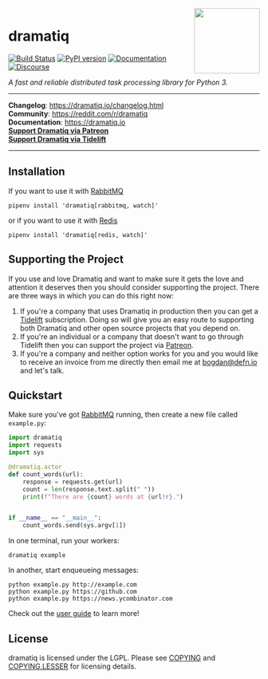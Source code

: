 <img src="https://dramatiq.io/_static/logo.png" align="right" width="131" />

# dramatiq

[![Build Status](https://wdp9fww0r9.execute-api.us-west-2.amazonaws.com/production/badge/Bogdanp/dramatiq)](https://wdp9fww0r9.execute-api.us-west-2.amazonaws.com/production/results/Bogdanp/dramatiq)
[![PyPI version](https://badge.fury.io/py/dramatiq.svg)](https://badge.fury.io/py/dramatiq)
[![Documentation](https://img.shields.io/badge/doc-latest-brightgreen.svg)](http://dramatiq.io)
[![Discourse](https://img.shields.io/badge/discuss-online-orange.svg)](https://reddit.com/r/dramatiq)

*A fast and reliable distributed task processing library for Python 3.*

<hr/>

**Changelog**: https://dramatiq.io/changelog.html <br/>
**Community**: https://reddit.com/r/dramatiq <br/>
**Documentation**: https://dramatiq.io <br/>
[**Support Dramatiq via Patreon**](https://patreon.com/popabogdanp) <br/>
[**Support Dramatiq via Tidelift**](https://tidelift.com/subscription/pkg/pypi-dramatiq?utm_source=pypi-dramatiq&utm_medium=referral&utm_campaign=readme)

<hr/>

## Installation

If you want to use it with [RabbitMQ]

    pipenv install 'dramatiq[rabbitmq, watch]'

or if you want to use it with [Redis]

    pipenv install 'dramatiq[redis, watch]'


## Supporting the Project

If you use and love Dramatiq and want to make sure it gets the love
and attention it deserves then you should consider supporting the
project.  There are three ways in which you can do this right now:

1. If you're a company that uses Dramatiq in production then you can
   get a [Tidelift] subscription.  Doing so will give you an easy
   route to supporting both Dramatiq and other open source projects
   that you depend on.
2. If you're an individual or a company that doesn't want to go
   through Tidelift then you can support the project via [Patreon].
3. If you're a company and neither option works for you and you would
   like to receive an invoice from me directly then email me at
   bogdan@defn.io and let's talk.

[Tidelift]: https://tidelift.com/subscription/pkg/pypi-dramatiq?utm_source=pypi-dramatiq&utm_medium=referral&utm_campaign=readme
[Patreon]: https://patreon.com/popabogdanp


## Quickstart

Make sure you've got [RabbitMQ] running, then create a new file called
`example.py`:

``` python
import dramatiq
import requests
import sys

@dramatiq.actor
def count_words(url):
    response = requests.get(url)
    count = len(response.text.split(" "))
    print(f"There are {count} words at {url!r}.")


if __name__ == "__main__":
    count_words.send(sys.argv[1])
```

In one terminal, run your workers:

    dramatiq example

In another, start enqueueing messages:

    python example.py http://example.com
    python example.py https://github.com
    python example.py https://news.ycombinator.com

Check out the [user guide] to learn more!


## License

dramatiq is licensed under the LGPL.  Please see [COPYING] and
[COPYING.LESSER] for licensing details.


[COPYING.LESSER]: https://github.com/Bogdanp/dramatiq/blob/master/COPYING.LESSER
[COPYING]: https://github.com/Bogdanp/dramatiq/blob/master/COPYING
[RabbitMQ]: https://www.rabbitmq.com/
[Redis]: https://redis.io
[user guide]: https://dramatiq.io/guide.html
